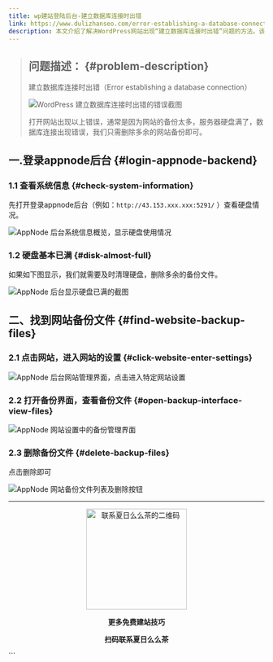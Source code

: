 ```yaml
---
title: wp建站登陆后台-建立数据库连接时出错
link: https://www.dulizhanseo.com/error-establishing-a-database-connection
description: 本文介绍了解决WordPress网站出现“建立数据库连接时出错”问题的方法。该问题通常由服务器硬盘空间不足引起，特别是过多的网站备份。文章提供了通过登录AppNode后台，检查硬盘使用情况，并删除多余备份文件的详细步骤。
---
```


> ## 问题描述： {#problem-description}
>
> 建立数据库连接时出错（Error establishing a database connection）
>
> ![WordPress 建立数据库连接时出错的错误截图](https://cos.files.maozhishi.com/小书匠/1672718068810.png)
>
> 打开网站出现以上错误，通常是因为网站的备份太多，服务器硬盘满了，数据库连接出现错误，我们只需删除多余的网站备份即可。

## 一.登录appnode后台 {#login-appnode-backend}

### 1.1 查看系统信息 {#check-system-information}

先打开登录appnode后台（例如：`http://43.153.xxx.xxx:5291/` ）查看硬盘情况。

![AppNode 后台系统信息概览，显示硬盘使用情况](https://cos.files.maozhishi.com/小书匠/1672718068811.png)

### 1.2 硬盘基本已满 {#disk-almost-full}

如果如下图显示，我们就需要及时清理硬盘，删除多余的备份文件。

![AppNode 后台显示硬盘已满的截图](https://cos.files.maozhishi.com/小书匠/1672718068812.png)

## 二、找到网站备份文件 {#find-website-backup-files}

### 2.1 点击网站，进入网站的设置 {#click-website-enter-settings}

![AppNode 后台网站管理界面，点击进入特定网站设置](https://cos.files.maozhishi.com/小书匠/1672718068813.png)

### 2.2 打开备份界面，查看备份文件 {#open-backup-interface-view-files}

![AppNode 网站设置中的备份管理界面](https://cos.files.maozhishi.com/小书匠/1672718068814.png)

### 2.3 删除备份文件 {#delete-backup-files}

点击删除即可

![AppNode 网站备份文件列表及删除按钮](https://cos.files.maozhishi.com/小书匠/1672718068815.png)

---

<p style="text-align: center;"><img src="https://cos.files.maozhishi.com/小书匠/1672718068819.png" width="198" alt="联系夏日么么茶的二维码" /></p>
<p style="text-align: center;"><strong>更多免费建站技巧</strong></p>
<p style="text-align: center;"><strong>扫码联系夏日么么茶</strong></p>
```
